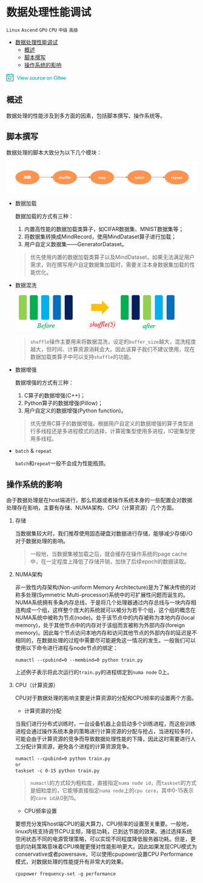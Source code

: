 # 数据处理性能调试

`Linux` `Ascend` `GPU` `CPU` `中级` `高级`

<!-- TOC depthFrom:1 depthTo:6 withLinks:1 updateOnSave:1 orderedList:0 -->

- [数据处理性能调试](#数据处理性能调试)
    - [概述](#概述)
    - [脚本撰写](#脚本撰写)
    - [操作系统的影响](#操作系统的影响)

<!-- /TOC -->

<a href="https://gitee.com/mindspore/docs/blob/master/tutorials/source_zh_cn/advanced_use/data_processing_acceleration.md" target="_blank"><img src="../_static/logo_source.png"></a>

## 概述

数据处理的性能涉及到多方面的因素，包括脚本撰写、操作系统等。

## 脚本撰写

数据处理的脚本大致分为以下几个模块：

![dataset_pipeline](./images/dataset_pipeline.png)

- 数据加载

    数据加载的方式有三种：
    1. 内置高性能的数据加载类算子，如CIFAR数据集、MNIST数据集等；
    2. 将数据集转换成MindRecord，使用MindDataset算子进行加载；
    3. 用户自定义数据集——GeneratorDataset。

    > 优先使用内置的数据加载类算子以及MindDataset，如果无法满足用户需求，则在撰写用户自定数据集加载时，需要关注本身数据集加载的性能优化。

- 数据混洗

    ![shuffle](./images/shuffle.png)

    > `shuffle`操作主要用来将数据混洗，设定的`buffer_size`越大，混洗程度越大，但时间、计算资源消耗会大。因此该算子我们不建议使用，现在数据加载类算子中可以支持`shuffle`的功能。

- 数据增强

    数据增强的方式有三种：
    1. C算子的数据增强(C++)；
    2. Python算子的数据增强(Pillow)；
    3. 用户自定义的数据增强(Python function)。

    > 优先使用C算子的数据增强。根据用户自定义的数据增强的算子类型进行多线程还是多进程模式的选择，计算密集型使用多进程，IO密集型使用多线程。

- `batch` & `repeat`

    `batch`和`repeat`一般不会成为性能瓶颈。

## 操作系统的影响

由于数据处理是在host端进行，那么机器或者操作系统本身的一些配置会对数据处理存在影响，主要有存储、NUMA架构、CPU（计算资源）几个方面。

1. 存储

    当数据集较大时，我们推荐使用固态硬盘对数据进行存储，能够减少存储I/O对于数据处理的影响。

    > 一般地，当数据集被加载之后，就会缓存在操作系统的page cache中，在一定程度上降低了存储开销，加快了后续epoch的数据读取。

2. NUMA架构

    非一致性内存架构(Non-uniform Memory Architecture)是为了解决传统的对称多处理(Symmetric Multi-processor)系统中的可扩展性问题而诞生的。NUMA系统拥有多条内存总线，于是将几个处理器通过内存总线与一块内存相连构成一个组，这样整个庞大的系统就可以被分为若干个组，这个组的概念在NUMA系统中被称为节点(node)。处于该节点中的内存被称为本地内存(local memory)，处于其他节点中的内存对于该组而言被称为外部内存(foreign memory)。因此每个节点访问本地内存和访问其他节点的外部内存的延迟是不相同的，在数据处理的过程中需要尽可能避免这一情况的发生。一般我们可以使用以下命令进行进程与node节点的绑定：

    ```shell
    numactl --cpubind=0 --membind=0 python train.py
    ```

    上述例子表示将此次运行的`train.py`的进程绑定到`numa node` 0上。

3. CPU（计算资源）

    CPU对于数据处理的影响主要是计算资源的分配和CPU频率的设置两个方面。

    - 计算资源的分配

    当我们进行分布式训练时，一台设备机器上会启动多个训练进程，而这些训练进程会通过操作系统本身的策略进行计算资源的分配与抢占，当进程较多时，可能会由于计算资源的竞争而导致数据处理性能的下降，因此这时需要进行人工分配计算资源，避免各个进程的计算资源竞争。

    ```shell
    numactl --cpubind=0 python train.py
    or
    taskset -c 0-15 python train.py
    ```

    > `numactl`的方式较为粗粒度，直接指定`numa node id`，而`taskset`的方式是细粒度的，它能够直接指定`numa node`上的`cpu core`，其中0-15表示的`core id`从0到15。

    - CPU频率设置

    要想充分发挥host端CPU的最大算力，CPU频率的设置至关重要。一般地，linux内核支持调节CPU主频，降低功耗，已到达节能的效果。通过选择系统空闲状态不同的电源管理策略，可以实现不同程度降低服务器功耗。但是，更低的功耗策略意味着CPU唤醒更慢对性能影响更大。因此如果发现CPU模式为conservative或者powersave，可以使用cpupower设置CPU Performance模式，对数据处理的性能提升有非常大的效果。

    ```shell
    cpupower frequency-set -g performance
    ```
